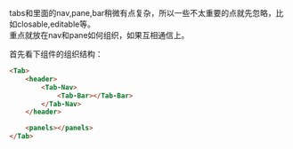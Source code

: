 tabs和里面的nav,pane,bar稍微有点复杂，所以一些不太重要的点就先忽略，比如closable,editable等。  
重点就放在nav和pane如何组织，如果互相通信上。  

首先看下组件的组织结构：
```html
<Tab>
    <header>
        <Tab-Nav>
            <Tab-Bar></Tab-Bar>
        </Tab-Nav>
    </header>

    <panels></panels>
</Tab>
```

